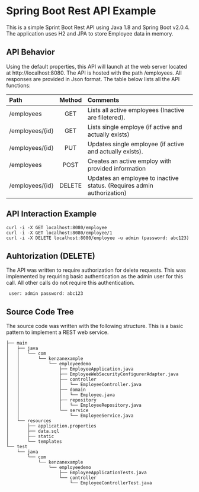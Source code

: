 # Spring Boot Rest API Example
This is a simple Sprint Boot Rest API using Java 1.8 and Spring Boot v2.0.4. The application uses H2 and JPA to store Employee data in memory.

## API Behavior
Using the default properties, this API will launch at the web server located at http://localhost:8080. 
The API is hosted with the path /employees. All responses are provided in Json format. 
The table below lists all the API functions:

|  Path           | Method   | Comments                                                              |
|:----------------|:--------:|:----------------------------------------------------------------------|
| /employees      | GET      | Lists all active employees (Inactive are filetered).                  |
| /employees/{id} | GET      | Lists single employe (if active and actually exists)                  |
| /employees/{id} | PUT      | Updates single employee (if active and actually exists).              |
| /employees      | POST     | Creates an active employ with provided information                    |
| /employees/{id} | DELETE   | Updates an employee to inactive status. (Requires admin authorization)|

## API Interaction Example
```
curl -i -X GET localhost:8080/employee
curl -i -X GET localhost:8080/employee/1
curl -i -X DELETE localhost:8080/employee -u admin (password: abc123)
```
## Auhtorization (DELETE)
The API was written to require authorization for delete requests. This was implemented by requiring basic authentication as the admin user for this call. All other calls do not require this authentication.

``` user: admin password: abc123```

## Source Code Tree
The source code was written with the following structure. This is a basic pattern to implement a REST web service.

```
├── main
│   ├── java
│   │   └── com
│   │       └── kenzanexample
│   │           └── employeedemo
│   │               ├── EmployeeApplication.java
│   │               ├── EmployeeWebSecurityConfigurerAdapter.java
│   │               ├── controller
│   │               │   └── EmployeeController.java
│   │               ├── domain
│   │               │   └── Employee.java
│   │               ├── repository
│   │               │   └── EmployeeRepository.java
│   │               └── service
│   │                   └── EmployeeService.java
│   └── resources
│       ├── application.properties
│       ├── data.sql
│       ├── static
│       └── templates
└── test
    └── java
        └── com
            └── kenzanexample
                └── employeedemo
                    ├── EmployeeApplicationTests.java
                    └── controller
                        └── EmployeeControllerTest.java
```
